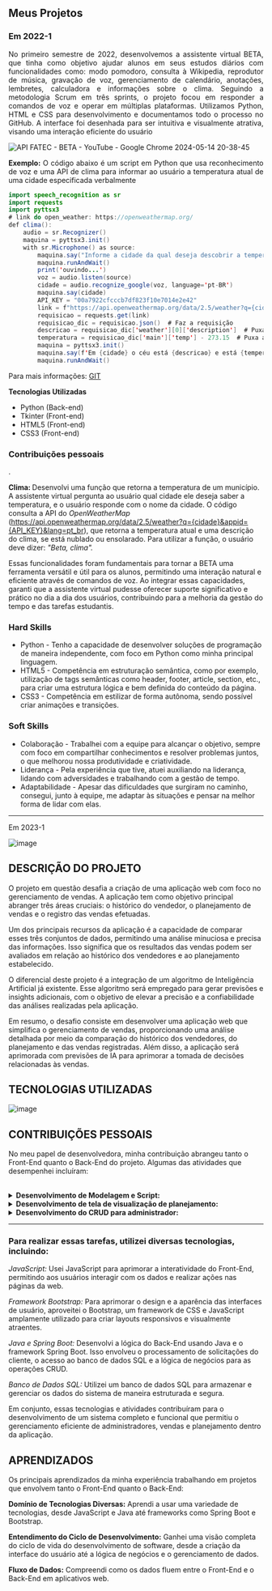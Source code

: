 ## Meus Projetos

### Em 2022-1

<div align="justify">

No primeiro semestre de 2022, desenvolvemos a assistente virtual BETA, que tinha como objetivo ajudar alunos em seus estudos diários com funcionalidades como: modo pomodoro, consulta à Wikipedia, reprodutor de música, gravação de voz, gerenciamento de calendário, anotações, lembretes, calculadora e informações sobre o clima. Seguindo a metodologia Scrum em três sprints, o projeto focou em responder a comandos de voz e operar em múltiplas plataformas. Utilizamos Python, HTML e CSS para desenvolvimento e documentamos todo o processo no GitHub. A interface foi desenhada para ser intuitiva e visualmente atrativa, visando uma interação eficiente do usuário 

![API FATEC - BETA - YouTube - Google Chrome 2024-05-14 20-38-45](https://github.com/larissasouz/Bertoti/assets/102266928/3c0bc2aa-4542-4fdf-8f23-99744b82e65b)

<b>Exemplo:</b> 
O código abaixo é um script em Python que usa reconhecimento de voz e uma API de clima para informar ao usuário a temperatura atual de uma cidade especificada verbalmente

</div>

~~~~java
import speech_recognition as sr
import requests
import pyttsx3
# link do open_weather: https://openweathermap.org/
def clima():
    audio = sr.Recognizer()
    maquina = pyttsx3.init()
    with sr.Microphone() as source:
        maquina.say("Informe a cidade da qual deseja descobrir a temperatura. ")
        maquina.runAndWait()
        print('ouvindo...')
        voz = audio.listen(source)
        cidade = audio.recognize_google(voz, language='pt-BR')
        maquina.say(cidade)
        API_KEY = "00a7922cfcccb7df823f10e7014e2e42"
        link = f"https://api.openweathermap.org/data/2.5/weather?q={cidade}&appid={API_KEY}&lang=pt_br"
        requisicao = requests.get(link)
        requisicao_dic = requisicao.json()  # Faz a requisição
        descricao = requisicao_dic['weather'][0]['description']  # Puxa a descrição de como esta o clima
        temperatura = requisicao_dic['main']['temp'] - 273.15  # Puxa a temperatura atual e faz a conversão
        maquina = pyttsx3.init()
        maquina.say(f'Em {cidade} o céu está {descricao} e está {temperatura:.0f}ºC hoje')
        maquina.runAndWait()
~~~~
Para mais informações: <a href="https://github.com/alanfmorato/BETA/">GIT</a>

<b> Tecnologias Utilizadas </b>
- Python (Back-end)
- Tkinter (Front-end)
- HTML5 (Front-end)
- CSS3 (Front-end)

### Contribuições pessoais

<div align="justify>

Durante minha atuação no projeto, desenvolvi várias funcionalidades importantes, incluindo:

<b> Calculadora: </b> Criei uma função que permite aos usuários realizar operações matemáticas por controle de voz. O usuário insere dois números e escolhe a operação desejada entre as opções de: soma, subtração, multiplicação, divisão e exponenciação. Para utilizar a função, o usuário deve dizer: <i> "Beta, calculadora". </i>.

<b> Clima: </b> Desenvolvi uma função que retorna a temperatura de um município. A assistente virtual pergunta ao usuário qual cidade ele deseja saber a temperatura, e o usuário responde com o nome da cidade. O código consulta a API do <i> OpenWeatherMap </i> (https://api.openweathermap.org/data/2.5/weather?q={cidade}&appid={API_KEY}&lang=pt_br), que retorna a temperatura atual e uma descrição do clima, se está nublado ou ensolarado. Para utilizar a função, o usuário deve dizer: <i> "Beta, clima". </i>

Essas funcionalidades foram fundamentais para tornar a BETA uma ferramenta versátil e útil para os alunos, permitindo uma interação natural e eficiente através de comandos de voz. Ao integrar essas capacidades, garanti que a assistente virtual pudesse oferecer suporte significativo e prático no dia a dia dos usuários, contribuindo para a melhoria da gestão do tempo e das tarefas estudantis.

</div>

### Hard Skills
- Python - Tenho a capacidade de desenvolver soluções de programação de maneira independente, com foco em Python como minha principal linguagem.
- HTML5 - Competência em estruturação semântica, como por exemplo, utilização de tags semânticas como header, footer, article, section, etc., para criar uma estrutura lógica e bem definida do conteúdo da página.
- CSS3 - Competência em estilizar de forma autônoma, sendo possível criar animações e transições.

### Soft Skills
- Colaboração - Trabalhei com a equipe para alcançar o objetivo, sempre com foco em compartilhar conhecimentos e resolver problemas juntos, o que melhorou nossa produtividade e criatividade.
- Liderança - Pela experiência que tive, atuei auxiliando na liderança, lidando com adversidades e trabalhando com a gestão de tempo.
- Adaptabilidade - Apesar das dificuldades que surgiram no caminho, consegui, junto à equipe, me adaptar às situações e pensar na melhor forma de lidar com elas.

----

Em 2023-1

![image](https://github.com/larissasouz/Bertoti/assets/102266928/a40ad081-cf92-4932-8035-a582fa4d0e00)


## DESCRIÇÃO DO PROJETO
O projeto em questão desafia a criação de uma aplicação web com foco no gerenciamento de vendas. A aplicação tem como objetivo principal abranger três áreas cruciais: o histórico do vendedor, o planejamento de vendas e o registro das vendas efetuadas.

Um dos principais recursos da aplicação é a capacidade de comparar esses três conjuntos de dados, permitindo uma análise minuciosa e precisa das informações. Isso significa que os resultados das vendas podem ser avaliados em relação ao histórico dos vendedores e ao planejamento estabelecido.

O diferencial deste projeto é a integração de um algoritmo de Inteligência Artificial já existente. Esse algoritmo será empregado para gerar previsões e insights adicionais, com o objetivo de elevar a precisão e a confiabilidade das análises realizadas pela aplicação.

Em resumo, o desafio consiste em desenvolver uma aplicação web que simplifica o gerenciamento de vendas, proporcionando uma análise detalhada por meio da comparação do histórico dos vendedores, do planejamento e das vendas registradas. Além disso, a aplicação será aprimorada com previsões de IA para aprimorar a tomada de decisões relacionadas às vendas.

## TECNOLOGIAS UTILIZADAS

![image](https://github.com/larissasouz/Bertoti/assets/102266928/27dcc3bc-1708-4d58-97c1-11b31ff9af77)


## CONTRIBUIÇÕES PESSOAIS
No meu papel de desenvolvedora, minha contribuição abrangeu tanto o Front-End quanto o Back-End do projeto. Algumas das atividades que desempenhei incluíram:<br>
<br>
<details> 
<summary><b>Desenvolvimento de Modelagem e Script: </b></summary>

Criei a modelagem de banco de dados e desenvolvi o script para criação das tabelas com suas chaves primárias e atributos. <br>
![image](https://github.com/larissasouz/Bertoti/assets/102266928/6dffb1eb-bafb-4e60-a736-c9afe1dc8e9e)
</details>

<details>
<summary><b>Desenvolvimento de tela de visualização de planejamento: </b></summary><br>
Projetei e implementei uma interface de usuário que permitia a visualização de informações de planejamento. Isso ajudou a organizar e acompanhar o planejamento de atividades ou tarefas relevantes para o sistema.<br>
 
![image](https://github.com/larissasouz/Bertoti/assets/102266928/084af6a5-c709-45cb-a7ac-b2cddf26df76) <br>
O código acima fornece a estrutura básica para exibir informações de planejamento em uma tabela, juntamente com uma imagem e um formulário <br>

![image](https://github.com/larissasouz/Bertoti/assets/102266928/4302cf92-6289-41fb-9c2e-e7aca7733264) <br>
Neste código, um método é mapeado para lidar com solicitações HTTP GET em uma aplicação Spring Boot. Ele busca dados de planejamento de algum serviço, converte esses dados para um formato específico usando um conversor e retorna essa informação como uma resposta HTTP com status 200 e o corpo contendo a lista de objetos convertidos. Este padrão é comum em APIs RESTful, onde a resposta é estruturada de acordo com o modelo de dados desejado para ser consumido pelos clientes.

</details>

<details>
<summary><b> Desenvolvimento do CRUD para administrador: </b></summary><br>
Criei as operações básicas de CRUD (Create, Read, Update e Delete) para gerenciar informações de administradores no sistema. Isso permitiu a criação, leitura, atualização e exclusão de dados relacionados aos administradores.<br>
O código abaixo representa um endpoint de uma API que permite salvar administradores, desde que o e-mail do administrador não esteja em uso. Se o e-mail estiver em uso, ele retornará um erro de conflito (status 409), caso contrário, retornará uma resposta de sucesso (status 201) com o objeto do administrador recém-salvo no corpo da resposta.
 
![image](https://github.com/larissasouz/Bertoti/assets/102266928/b9a812bc-9a7c-4886-9b0e-8670da256d74)

</details>

------------------------------------------------------------------------------------

### Para realizar essas tarefas, utilizei diversas tecnologias, incluindo:

<i>JavaScript:</i> Usei JavaScript para aprimorar a interatividade do Front-End, permitindo aos usuários interagir com os dados e realizar ações nas páginas da web.

<i>Framework Bootstrap:</i> Para aprimorar o design e a aparência das interfaces de usuário, aproveitei o Bootstrap, um framework de CSS e JavaScript amplamente utilizado para criar layouts responsivos e visualmente atraentes.

<i>Java e Spring Boot:</i> Desenvolvi a lógica do Back-End usando Java e o framework Spring Boot. Isso envolveu o processamento de solicitações do cliente, o acesso ao banco de dados SQL e a lógica de negócios para as operações CRUD.

<i>Banco de Dados SQL:</i> Utilizei um banco de dados SQL para armazenar e gerenciar os dados do sistema de maneira estruturada e segura.

Em conjunto, essas tecnologias e atividades contribuíram para o desenvolvimento de um sistema completo e funcional que permitiu o gerenciamento eficiente de administradores, vendas e planejamento dentro da aplicação.

## APRENDIZADOS
Os principais aprendizados da minha experiência trabalhando em projetos que envolvem tanto o Front-End quanto o Back-End: <br>

<b>Domínio de Tecnologias Diversas:</b> Aprendi a usar uma variedade de tecnologias, desde JavaScript e Java até frameworks como Spring Boot e Bootstrap.<br>

<b>Entendimento do Ciclo de Desenvolvimento:</b> Ganhei uma visão completa do ciclo de vida do desenvolvimento de software, desde a criação da interface do usuário até a lógica de negócios e o gerenciamento de dados.<br>

<b>Fluxo de Dados:</b> Compreendi como os dados fluem entre o Front-End e o Back-End em aplicativos web.<br>
